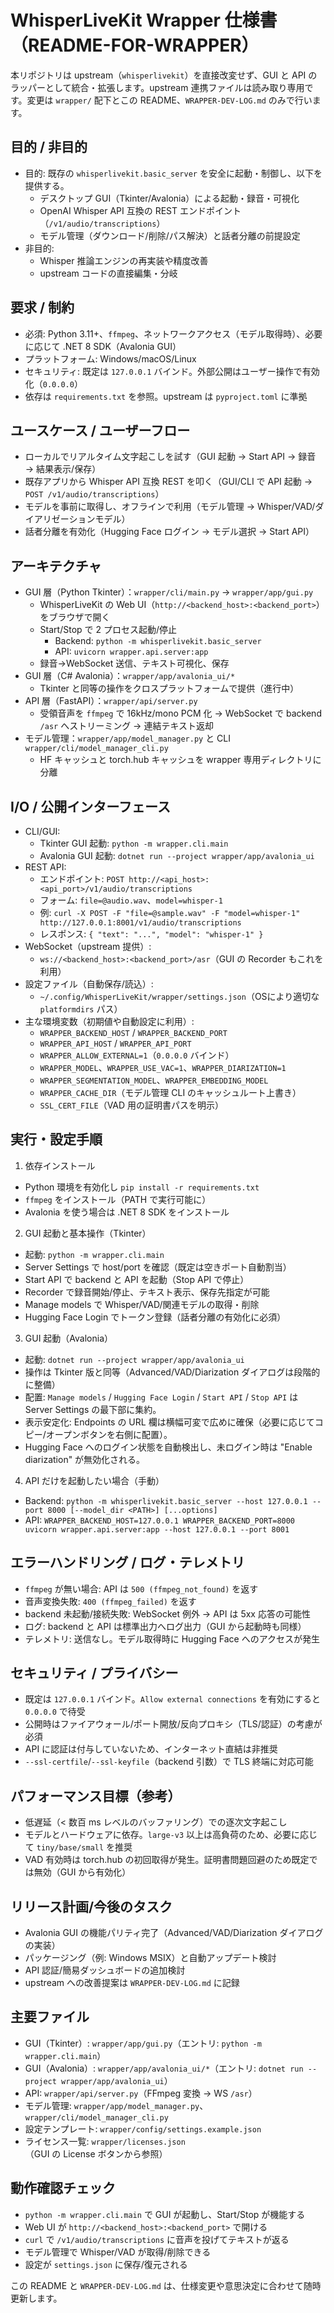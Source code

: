 # WhisperLiveKit Wrapper 仕様書（README-FOR-WRAPPER）

本リポジトリは upstream（`whisperlivekit`）を直接改変せず、GUI と API のラッパーとして統合・拡張します。upstream 連携ファイルは読み取り専用です。変更は `wrapper/` 配下とこの README、`WRAPPER-DEV-LOG.md` のみで行います。

## 目的 / 非目的
- 目的: 既存の `whisperlivekit.basic_server` を安全に起動・制御し、以下を提供する。
  - デスクトップ GUI（Tkinter/Avalonia）による起動・録音・可視化
  - OpenAI Whisper API 互換の REST エンドポイント（`/v1/audio/transcriptions`）
  - モデル管理（ダウンロード/削除/パス解決）と話者分離の前提設定
- 非目的:
  - Whisper 推論エンジンの再実装や精度改善
  - upstream コードの直接編集・分岐

## 要求 / 制約
- 必須: Python 3.11+、`ffmpeg`、ネットワークアクセス（モデル取得時）、必要に応じて .NET 8 SDK（Avalonia GUI）
- プラットフォーム: Windows/macOS/Linux
- セキュリティ: 既定は `127.0.0.1` バインド。外部公開はユーザー操作で有効化（`0.0.0.0`）
- 依存は `requirements.txt` を参照。upstream は `pyproject.toml` に準拠

## ユースケース / ユーザーフロー
- ローカルでリアルタイム文字起こしを試す（GUI 起動 → Start API → 録音 → 結果表示/保存）
- 既存アプリから Whisper API 互換 REST を叩く（GUI/CLI で API 起動 → `POST /v1/audio/transcriptions`）
- モデルを事前に取得し、オフラインで利用（モデル管理 → Whisper/VAD/ダイアリゼーションモデル）
- 話者分離を有効化（Hugging Face ログイン → モデル選択 → Start API）

## アーキテクチャ
- GUI 層（Python Tkinter）：`wrapper/cli/main.py` → `wrapper/app/gui.py`
  - WhisperLiveKit の Web UI（`http://<backend_host>:<backend_port>`）をブラウザで開く
  - Start/Stop で 2 プロセス起動/停止
    - Backend: `python -m whisperlivekit.basic_server`
    - API: `uvicorn wrapper.api.server:app`
  - 録音→WebSocket 送信、テキスト可視化、保存
- GUI 層（C# Avalonia）：`wrapper/app/avalonia_ui/*`
  - Tkinter と同等の操作をクロスプラットフォームで提供（進行中）
- API 層（FastAPI）：`wrapper/api/server.py`
  - 受領音声を `ffmpeg` で 16kHz/mono PCM 化 → WebSocket で backend `/asr` へストリーミング → 連結テキスト返却
- モデル管理：`wrapper/app/model_manager.py` と CLI `wrapper/cli/model_manager_cli.py`
  - HF キャッシュと torch.hub キャッシュを wrapper 専用ディレクトリに分離

## I/O / 公開インターフェース
- CLI/GUI:
  - Tkinter GUI 起動: `python -m wrapper.cli.main`
  - Avalonia GUI 起動: `dotnet run --project wrapper/app/avalonia_ui`
- REST API:
  - エンドポイント: `POST http://<api_host>:<api_port>/v1/audio/transcriptions`
  - フォーム: `file=@audio.wav`、`model=whisper-1`
  - 例: `curl -X POST -F "file=@sample.wav" -F "model=whisper-1" http://127.0.0.1:8001/v1/audio/transcriptions`
  - レスポンス: `{ "text": "...", "model": "whisper-1" }`
- WebSocket（upstream 提供）:
  - `ws://<backend_host>:<backend_port>/asr`（GUI の Recorder もこれを利用）
- 設定ファイル（自動保存/読込）:
  - `~/.config/WhisperLiveKit/wrapper/settings.json`（OSにより適切な `platformdirs` パス）
- 主な環境変数（初期値や自動設定に利用）:
  - `WRAPPER_BACKEND_HOST` / `WRAPPER_BACKEND_PORT`
  - `WRAPPER_API_HOST` / `WRAPPER_API_PORT`
  - `WRAPPER_ALLOW_EXTERNAL=1`（`0.0.0.0` バインド）
  - `WRAPPER_MODEL`、`WRAPPER_USE_VAC=1`、`WRAPPER_DIARIZATION=1`
  - `WRAPPER_SEGMENTATION_MODEL`、`WRAPPER_EMBEDDING_MODEL`
  - `WRAPPER_CACHE_DIR`（モデル管理 CLI のキャッシュルート上書き）
  - `SSL_CERT_FILE`（VAD 用の証明書パスを明示）

## 実行・設定手順
1) 依存インストール
- Python 環境を有効化し `pip install -r requirements.txt`
- `ffmpeg` をインストール（PATH で実行可能に）
- Avalonia を使う場合は .NET 8 SDK をインストール

2) GUI 起動と基本操作（Tkinter）
- 起動: `python -m wrapper.cli.main`
- Server Settings で host/port を確認（既定は空きポート自動割当）
- Start API で backend と API を起動（Stop API で停止）
- Recorder で録音開始/停止、テキスト表示、保存先指定が可能
- Manage models で Whisper/VAD/関連モデルの取得・削除
- Hugging Face Login でトークン登録（話者分離の有効化に必須）

3) GUI 起動（Avalonia）
- 起動: `dotnet run --project wrapper/app/avalonia_ui`
- 操作は Tkinter 版と同等（Advanced/VAD/Diarization ダイアログは段階的に整備）
 - 配置: `Manage models` / `Hugging Face Login` / `Start API` / `Stop API` は Server Settings の最下部に集約。
 - 表示安定化: Endpoints の URL 欄は横幅可変で広めに確保（必要に応じてコピー/オープンボタンを右側に配置）。
 - Hugging Face へのログイン状態を自動検出し、未ログイン時は "Enable diarization" が無効化される。

4) API だけを起動したい場合（手動）
- Backend: `python -m whisperlivekit.basic_server --host 127.0.0.1 --port 8000 [--model_dir <PATH>] [...options]`
- API: `WRAPPER_BACKEND_HOST=127.0.0.1 WRAPPER_BACKEND_PORT=8000 uvicorn wrapper.api.server:app --host 127.0.0.1 --port 8001`

## エラーハンドリング / ログ・テレメトリ
- `ffmpeg` が無い場合: API は `500 (ffmpeg_not_found)` を返す
- 音声変換失敗: `400 (ffmpeg_failed)` を返す
- backend 未起動/接続失敗: WebSocket 例外 → API は 5xx 応答の可能性
- ログ: backend と API は標準出力へログ出力（GUI から起動時も同様）
- テレメトリ: 送信なし。モデル取得時に Hugging Face へのアクセスが発生

## セキュリティ / プライバシー
- 既定は `127.0.0.1` バインド。`Allow external connections` を有効にすると `0.0.0.0` で待受
- 公開時はファイアウォール/ポート開放/反向プロキシ（TLS/認証）の考慮が必須
- API に認証は付与していないため、インターネット直結は非推奨
- `--ssl-certfile`/`--ssl-keyfile`（backend 引数）で TLS 終端に対応可能

## パフォーマンス目標（参考）
- 低遅延（< 数百 ms レベルのバッファリング）での逐次文字起こし
- モデルとハードウェアに依存。`large-v3` 以上は高負荷のため、必要に応じて `tiny/base/small` を推奨
- VAD 有効時は torch.hub の初回取得が発生。証明書問題回避のため既定では無効（GUI から有効化）

## リリース計画/今後のタスク
- Avalonia GUI の機能パリティ完了（Advanced/VAD/Diarization ダイアログの実装）
- パッケージング（例: Windows MSIX）と自動アップデート検討
- API 認証/簡易ダッシュボードの追加検討
- upstream への改善提案は `WRAPPER-DEV-LOG.md` に記録

## 主要ファイル
- GUI（Tkinter）: `wrapper/app/gui.py`（エントリ: `python -m wrapper.cli.main`）
- GUI（Avalonia）: `wrapper/app/avalonia_ui/*`（エントリ: `dotnet run --project wrapper/app/avalonia_ui`）
- API: `wrapper/api/server.py`（FFmpeg 変換 → WS `/asr`）
- モデル管理: `wrapper/app/model_manager.py`、`wrapper/cli/model_manager_cli.py`
- 設定テンプレート: `wrapper/config/settings.example.json`
- ライセンス一覧: `wrapper/licenses.json`（GUI の License ボタンから参照）

## 動作確認チェック
- `python -m wrapper.cli.main` で GUI が起動し、Start/Stop が機能する
- Web UI が `http://<backend_host>:<backend_port>` で開ける
- `curl` で `/v1/audio/transcriptions` に音声を投げてテキストが返る
- モデル管理で Whisper/VAD が取得/削除できる
- 設定が `settings.json` に保存/復元される

この README と `WRAPPER-DEV-LOG.md` は、仕様変更や意思決定に合わせて随時更新します。
